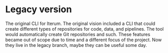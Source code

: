 # Legacy version
The original CLI for Iterum. The original vision included a CLI that could create different types of repositories for code, data, and pipelines. The tool would automatically create Git repositories and such. These features became out of scope due to time and a different focus of the project. Now they live in the legacy branch, maybe they can be useful some day.
